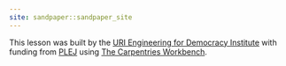 ```yaml
---
site: sandpaper::sandpaper_site
---
```



This lesson was built by the [URI Engineering for Democracy Institute](https://web.uri.edu/edi/) with funding from [PLEJ](https://taketheplej.org/) using [The Carpentries Workbench][workbench]. 




[workbench]: https://carpentries.github.io/sandpaper-docs


